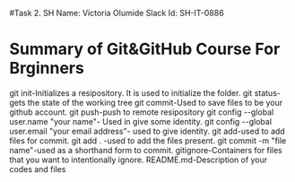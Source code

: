 #Task 2. SH
Name: Victoria Olumide
Slack Id: SH-IT-0886

# Summary of Git&GitHub Course For Brginners
git init-Initializes a resipository. It is used to initialize the folder.
git status-gets the state of the working tree
git commit-Used to save files to be your github account.
git push-push to remote resipository
git config --global user.name "your name"- Used in give some identity.
git config --global user.email "your email address"- used to give identity.
git add-used to add files for commit.
git add . -used to add the files present.
git commit -m "file name"-used as a shorthand form to commit.
gitignore-Containers for files that you want to intentionally ignore.
README.md-Description of your codes and files